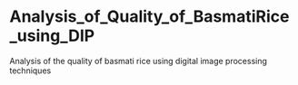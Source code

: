 # Analysis_of_Quality_of_BasmatiRice_using_DIP
Analysis of the quality of basmati rice using digital image processing techniques
